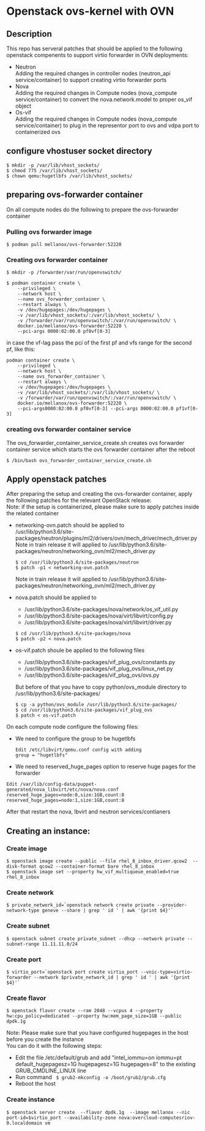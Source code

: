 # Openstack ovs-kernel with OVN

## Description

This repo has serveral patches that should be applied to the following openstack compenents to support virtio forwarder in OVN deployments:  
- Neutron  
    Adding the required changes in controller nodes (neutron_api service/container) to support creating virtio forwarder ports  
- Nova  
    Adding the required changes in Compute nodes (nova_compute service/container) to convert the nova.network.model to proper os_vif object  
- Os-vif  
    Adding the required changes in Compute nodes (nova_compute service/container) to plug in the representor port to ovs and vdpa port to containerized ovs  

## configure vhostuser socket directory  

```  
$ mkdir -p /var/lib/vhost_sockets/  
$ chmod 775 /var/lib/vhost_sockets/  
$ chown qemu:hugetlbfs /var/lib/vhost_sockets/  
```  

## preparing ovs-forwarder container  
On all compute nodes do the following to prepare the ovs-forwarder container

### Pulling ovs forwarder image

```
$ podman pull mellanox/ovs-forwarder:52220
```  

### Creating ovs forwarder container
``` 
$ mkdir -p /forwarder/var/run/openvswitch/ 
```
```
$ podman container create \
    --privileged \
    --network host \
    --name ovs_forwarder_container \
    --restart always \
    -v /dev/hugepages:/dev/hugepages \
    -v /var/lib/vhost_sockets/:/var/lib/vhost_sockets/ \
    -v /forwarder/var/run/openvswitch/:/var/run/openvswitch/ \
    docker.io/mellanox/ovs-forwarder:52220 \
    --pci-args 0000:02:00.0 pf0vf[0-3]
```  
in case the vf-lag pass the pci of the first pf and vfs range for the second pf, like this:
```  
podman container create \
    --privileged \
    --network host \
    --name ovs_forwarder_container \
    --restart always \
    -v /dev/hugepages:/dev/hugepages \
    -v /var/lib/vhost_sockets/:/var/lib/vhost_sockets/ \
    -v /forwarder/var/run/openvswitch/:/var/run/openvswitch/ \
    docker.io/mellanox/ovs-forwarder:52220 \
    --pci-args0000:02:00.0 pf0vf[0-3] --pci-args 0000:02:00.0 pf1vf[0-3]
```  

### creating ovs forwarder container service
The ovs_forwarder_container_service_create.sh creates ovs forwarder container service which starts the ovs forwarder container after the reboot  
```  
$ /bin/bash ovs_forwarder_container_service_create.sh
```  

## Apply openstack patches

After preparing the setup and creating the ovs-forwarder container, apply the following patches for the relevant OpenStack release:  
Note: if the setup is containerized, please make sure to apply patches inside the related container

- networking-ovn.patch should be applied to  
    /usr/lib/python3.6/site-packages/neutron/plugins/ml2/drivers/ovn/mech_driver/mech_driver.py
    Note in train release it will applied to /usr/lib/python3.6/site-packages/neutron/networking_ovn/ml2/mech_driver.py
    ```
    $ cd /usr/lib/python3.6/site-packages/neutron
    $ patch -p1 < networking-ovn.patch
    ```
    Note in train release it will applied to /usr/lib/python3.6/site-packages/neutron/networking_ovn/ml2/mech_driver.py
    
- nova.patch should be applied to  
    - /usr/lib/python3.6/site-packages/nova/network/os_vif_util.py
    - /usr/lib/python3.6/site-packages/nova/virt/libvirt/config.py
    - /usr/lib/python3.6/site-packages/nova/virt/libvirt/driver.py
    ```
    $ cd /usr/lib/python3.6/site-packages/nova
    $ patch -p2 < nova.patch
    ```

- os-vif.patch shoule be applied to the following files  
    - /usr/lib/python3.6/site-packages/vif_plug_ovs/constants.py
    - /usr/lib/python3.6/site-packages/vif_plug_ovs/linux_net.py
    - /usr/lib/python3.6/site-packages/vif_plug_ovs/ovs.py
  
  But before of that you have to copy python/ovs_module directory to /usr/lib/python3.6/site-packages/

    ```
    $ cp -a python/ovs_module /usr/lib/python3.6/site-packages/
    $ cd /usr/lib/python3.6/site-packages/vif_plug_ovs
    $ patch < os-vif.patch
    ```
On each compute node configure the following files:

-  We need to configure the group to be hugetlbfs
   ```
   Edit /etc/libvirt/qemu.conf config with adding  
   group = "hugetlbfs"  
   ```

-   We need to reserved_huge_pages option to reserve huge pages for the forwarder  
   ```
   Edit /var/lib/config-data/puppet-generated/nova_libvirt/etc/nova/nova.conf  
   reserved_huge_pages=node:0,size:1GB,count:8  
   reserved_huge_pages=node:1,size:1GB,count:8  
   ```

After that restart the nova, lbvirt  and neutron services/contianers  

## Creating an instance:

### Create image  
```  
$ openstack image create --public --file rhel_8_inbox_driver.qcow2  --disk-format qcow2 --container-format bare rhel_8_inbox  
$ openstack image set --property hw_vif_multiqueue_enabled=true rhel_8_inbox  
```  
### Create network
```
$ private_network_id=`openstack network create private --provider-network-type geneve --share | grep ' id ' | awk '{print $4}'`
```
### Create subnet
```
$ openstack subnet create private_subnet --dhcp --network private --subnet-range 11.11.11.0/24
```
### Create port
```
$ virtio_port=`openstack port create virtio_port --vnic-type=virtio-forwarder --network $private_network_id | grep ' id ' | awk '{print $4}'`
```
### Create flavor
```
$ openstack flavor create --ram 2048 --vcpus 4 --property hw:cpu_policy=dedicated --property hw:mem_page_size=1GB --public dpdk.1g
```
Note:
Please make sure that you have configured hugepages in the host before you create the instance  
You can do it with the following steps:  
  - Edit the file /etc/default/grub and add "intel_iommu=on iommu=pt default_hugepagesz=1G hugepagesz=1G hugepages=8" to the existing GRUB_CMDLINE_LINUX line
  - Run command ``` $ grub2-mkconfig -o /boot/grub2/grub.cfg```
  - Reboot the host

### Create instance
```
$ openstack server create  --flavor dpdk.1g  --image mellanox --nic port-id=$virtio_port --availability-zone nova:overcloud-computesriov-0.localdomain vm
```
